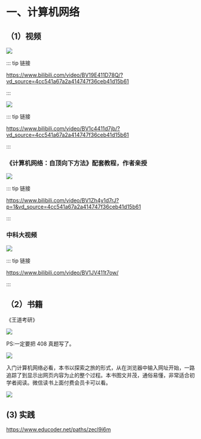 # 一、计算机网络

## （1）视频

![](https://csnotes.oss-cn-beijing.aliyuncs.com/photos/%E8%AE%A1%E7%AE%97%E6%9C%BA%E7%BD%91%E7%BB%9C.jpg)

::: tip 链接

https://www.bilibili.com/video/BV19E411D78Q/?vd_source=4cc541a67a2a414747f36ceb41d15b61

:::

![](https://csnotes.oss-cn-beijing.aliyuncs.com/photos/%E7%BD%91%E7%BB%9C%E5%BE%AE%E8%AF%BE%E5%A0%82.jpg)

::: tip 链接

https://www.bilibili.com/video/BV1c4411d7jb/?vd_source=4cc541a67a2a414747f36ceb41d15b61

:::

### 《计算机网络：自顶向下方法》配套教程，作者亲授

![](https://csnotes.oss-cn-beijing.aliyuncs.com/photos/image-20230728155230295.png)

::: tip 链接

https://www.bilibili.com/video/BV1Zh4y1d7rJ?p=1&vd_source=4cc541a67a2a414747f36ceb41d15b61

:::

### 中科大视频

![](https://csnotes.oss-cn-beijing.aliyuncs.com/photos/%E4%B8%AD%E7%A7%91%E5%A4%A7%E8%AE%A1%E7%AE%97%E6%9C%BA%E7%BD%91%E7%BB%9C.png)

::: tip 链接

https://www.bilibili.com/video/BV1JV411t7ow/

:::



## （2）书籍

《王道考研》

![](https://csnotes.oss-cn-beijing.aliyuncs.com/photos/%E7%8E%8B%E9%81%93.jpg)

PS:一定要把 408 真题写了。

![](https://csnotes.oss-cn-beijing.aliyuncs.com/photos/%E7%BD%91%E7%BB%9C%E6%98%AF%E6%80%8E%E6%A0%B7%E8%BF%9E%E6%8E%A5%E7%9A%84.jpg)

入门计算机网络必看，本书以探索之旅的形式，从在浏览器中输入网址开始，一路追踪了到显示出网页内容为止的整个过程。本书图文并茂，通俗易懂，非常适合初学者阅读。微信读书上面付费会员卡可以看。

![](https://csnotes.oss-cn-beijing.aliyuncs.com/photos/%E8%AE%A1%E7%AE%97%E6%9C%BA%E7%BD%91%E7%BB%9C%E4%B9%A6.jpg)

## (3) 实践

<https://www.educoder.net/paths/zecl9i6m>


